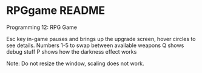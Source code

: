 # RPGgame README
Programming 12: RPG Game

Esc key in-game pauses and brings up the upgrade screen, hover circles to see details.
Numbers 1-5 to swap between available weapons
Q shows debug stuff
P shows how the darkness effect works

Note: Do not resize the window, scaling does not work.


